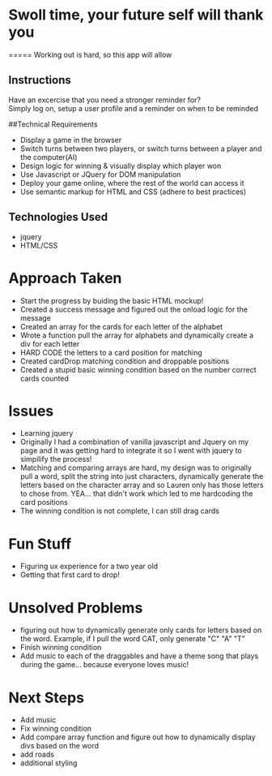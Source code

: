 # Swoll time, your future self will thank you
=====
Working out is hard, so this app will allow

## Instructions
Have an excercise that you need a stronger reminder for?  
Simply log on, setup a user profile and a reminder on when to be reminded



##Technical Requirements
* Display a game in the browser
* Switch turns between two players, or switch turns between a player and the computer(AI)
* Design logic for winning & visually display which player won
* Use Javascript or JQuery for DOM manipulation
* Deploy your game online, where the rest of the world can access it
* Use semantic markup for HTML and CSS (adhere to best practices)

## Technologies Used
* jquery
* HTML/CSS

# Approach Taken
* Start the progress by buiding the basic HTML mockup!
* Created a success message and figured out the onload logic for the message
* Created an array for the cards for each letter of the alphabet
* Wrote a function pull the array for alphabets and dynamically create a div for each letter
* HARD CODE the letters to a card position for matching
* Created cardDrop matching condition and droppable positions
* Created a stupid basic winning condition based on the number correct cards counted 


# Issues
* Learning jquery
* Originally I had a combination of vanilla javascript and Jquery on my page and it was getting hard to integrate it so I went with jquery to simpilify the process!
* Matching and comparing arrays are hard, my design was to originally pull a word, split the string into just characters, dynamically generate the letters based on the character array and so Lauren only has those letters to chose from.  YEA... that didn't work which led to me hardcoding the card positions
* The winning condition is not complete, I can still drag cards


# Fun Stuff
* Figuring ux experience for a two year old
* Getting that first card to drop!

# Unsolved Problems
* figuring out how to dynamically generate only cards for letters based on the word.  Example, if I pull the word CAT, only generate "C" "A" "T"
* Finish winning condition
* Add music to each of the draggables and have a theme song that plays during the game... because everyone loves music!

# Next Steps
* Add music
* Fix winning condition
* Add compare array function and figure out how to dynamically display divs based on the word
* add roads
* additional styling
